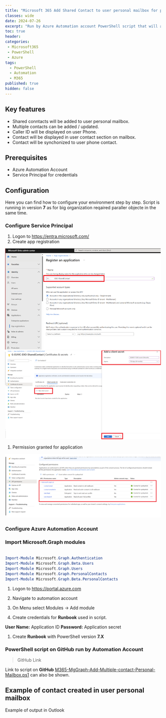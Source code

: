 ```yaml
---
title: "Microsoft 365 Add Shared Contact to user personal mailbox for phone caller identification and more."
classes: wide
date: 2024-07-26
excerpt: "Run by Azure Automation account PowerShell script that will add to user personal mailbox contact and update contact. You can distribution contacts to users based on organization requirements."
toc: true
header:
categories:
 - Microsoft365
 - PowerShell
 - Azure
tags:
  - PowerShell
  - Automation
  - M365
published: true
hidden: false
---
```



## Key features

* Shared conntacts will be added to user personal mailbox.
* Multiple contacts can be added / updated.
* Caller ID will be displayed on user Phone.
* Contact will be displayed in user contact section on mailbox.
* Contact will be synchonized to user phone contact.


## Prerequisites

* Azure Automation Account
* Service Principal for credentials

## Configuration 

Here you can find how to configure your environment step by step. Script is running in version **7** as for big organization reqaired paraller objecte in the same time. 

### Configure Service Principal

1.	Logon to https://entra.microsoft.com/ 
1.	Create app registration

![](/assets/images/ShareContact/M365-EXO-PS-01.png)
![](/assets/images/ShareContact/M365-EXO-PS-02.png)

1.	Permission granted for application

![](/assets/images/ShareContact/M365-EXO-PS-03.png)

### Configure Azure Automation Account

### Import Microsoft.Graph modules


```powershell

Import-Module Microsoft.Graph.Authentication
Import-Module Microsoft.Graph.Beta.Users
Import-Module Microsoft.Graph.Users
Import-Module Microsoft.Graph.PersonalContacts
Import-Module Microsoft.Graph.Beta.PersonalContacts

```

1.	Logon to https://portal.azure.com
1.	Navigate to automation account
1.	On Menu select Modules -> Add module

1. Create credentials for **Runbook** used in script.

**User Name:** Application ID 
**Password:** Application secret 

1. Create **Runbook** with PowerShell version **7.X**    
 
### PowerShell script on GitHub run by Automation Account

> GitHub Link 

Link to script on **GitHub** [M365-MgGraph-Add-Multiple-contact-Personal-Mailbox.ps1](https://github.com/mimachniak/sysopslife-scripts/blob/master/M365/M365-MgGraph-Add-Multiple-contact-Personal-Mailbox.ps1) can also be shown.

## Example of contact created in user personal mailbox

Example of output in Outlook









